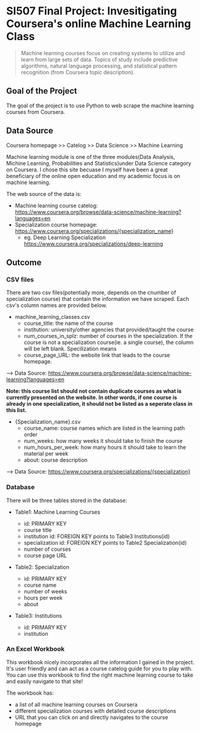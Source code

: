 # SI507 Final Project: Invesitigating Coursera's online Machine Learning Class


> Machine learning courses focus on creating systems to utilize and learn from large sets of data. Topics of study include predictive algorithms, natural language processing, and statistical pattern recognition (from Coursera topic description).


## Goal of the Project

The goal of the project is to use Python to web scrape the machine learning courses from Coursera. 

## Data Source
Coursera homepage >> Catelog >> Data Science >> Machine Learning

Machine learning module is one of the three modules(Data Analysis, Michine Learning, Probabilities and Statistics)under Data Science category on Coursera. I chose this site becuase I myself have been a great beneficiary of the online open education and my academic focus is on machine learning. 

The web source of the data is:

* Machine learning course catelog: https://www.coursera.org/browse/data-science/machine-learning?languages=en
* Specialization course homepage: https://www.coursera.org/specializations/{specialization_name}
   * eg. Deep Learning Specialization https://www.coursera.org/specializations/deep-learning



## Outcome

### CSV files

There are two csv files(potentially more, depends on the cnumber of specialization course) that contain the information we have scraped. Each csv's column names are provided below.

* machine_learning_classes.csv
  * course_title: the name of the course
  * institution: university/other agencies that provided/taught the course
  * num_courses_in_splz: number of courses in the specialization. If the course is not a specialization course(ie. a single course), the column will be left blank. Specilization means 
  * course_page_URL: the website link that leads to the course homepage.
  
--> Data Source: https://www.coursera.org/browse/data-science/machine-learning?languages=en

**Note: this course list should not contain duplicate courses as what is currently presented on the website. In other words, if one course is already in one specialization, it should not be listed as a seperate class in this list.**

* {Specialization_name}.csv
   * course_name: course names which are listed in the learning path order
   * num_weeks: how many weeks it should take to finish the course
   * num_hours_per_week:  how many hours it should take to learn the material per week
   * about: course description

--> Data Source: https://www.coursera.org/specializations/{specialization}


### Database

There will be three tables stored in the database:

* Table1: Machine Learning Courses
  * id: PRIMARY KEY
  * course title
  * institution id: FOREIGN KEY points to Table3 Institutions(id)
  * specialization id:  FOREIGN KEY points to Table2 Specialization(id)
  * number of courses
  * course page URL
  
  
* Table2: Specialization
  * id: PRIMARY KEY
  * course name
  * number of weeks
  * hours per week
  * about
  
* Table3: Institutions
  * id: PRIMARY KEY
  * institution
  
### An Excel Workbook
This workbook nicely incorporates all the information I gained in the project. It's user friendly and can act as a course catelog guide for you to play with. You can use this workbook to find the right machine learning course to take and easily navigate to that site!

The workbook has: 
* a list of all machine learning courses on Coursera
* different specialization courses with detailed course descriptions
* URL that you can click on and directly navigates to the course homepage

    





